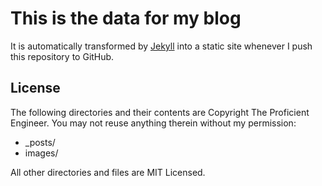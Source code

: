 # This is the data for my blog

It is automatically transformed by [Jekyll](http://github.com/mojombo/jekyll)
into a static site whenever I push this repository to GitHub.

## License

The following directories and their contents are Copyright The Proficient Engineer.
You may not reuse anything therein without my permission:

* \_posts/
* images/

All other directories and files are MIT Licensed.
